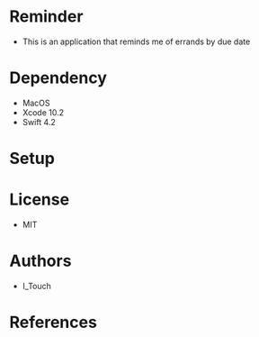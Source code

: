 # Reminder

* This is an application that reminds me of errands by due date

# Dependency

* MacOS
* Xcode 10.2
* Swift 4.2

# Setup

# License

* MIT

# Authors

* I_Touch

# References
